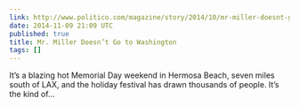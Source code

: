 ```yaml
---
link: http://www.politico.com/magazine/story/2014/10/mr-miller-doesnt-go-to-washington-112173.html
date: 2014-11-09 21:09 UTC
published: true
title: Mr. Miller Doesn’t Go to Washington
tags: []
---
```


It’s a blazing hot Memorial Day weekend in Hermosa Beach, seven miles south of LAX, and the holiday festival has drawn thousands of people. It’s the kind of…
